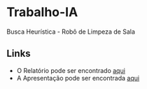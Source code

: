 # Trabalho-IA
Busca Heurística - Robô de Limpeza de Sala 

## Links
* O Relatório pode ser encontrado [aqui](https://docs.google.com/document/d/1khfaEIUcWlTwNH7YxlN2JnXubhPXSRlLOFdRBmw60Zs/edit?usp=sharing)
* A Apresentação pode ser encontrada [aqui](https://docs.google.com/presentation/d/16WAiHOZCSLWqtxThVgdTz_sN3QkA_izi93XGIGnG1JI/edit?usp=sharing) 
